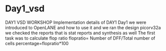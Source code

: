 # Day1_vsd
DAY1 VSD WORKSHOP
Implementation details of DAY1
Day1 we were introduced to OpenLANE and how to use it and we ran the design picorv32a we checked the reports that is stat reports and synthesis as well
The first task was to calculate flop ratio 
flopratio= Number of DFF/Total number of cells
percentage=flopratio*100

